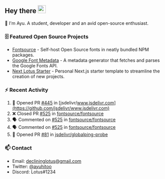 ## Hey there <img src="https://media.giphy.com/media/hvRJCLFzcasrR4ia7z/giphy.gif" width="25" height="25">

📝 I'm Ayu. A student, developer and an avid open-source enthusiast.

### 🗄 Featured Open Source Projects

- [Fontsource](https://github.com/fontsource/fontsource) - Self-host Open Source fonts in neatly bundled NPM packages.
- [Google Font Metadata](https://github.com/fontsource/google-font-metadata) - A metadata generator that fetches and parses the Google Fonts API.
- [Next Lotus Starter](https://github.com/DecliningLotus/next-lotus-starter) - Personal Next.js starter template to streamline the creation of new projects.

### ⚡ Recent Activity

<!--START_SECTION:activity-->

1. 💪 Opened PR [#445](https://github.com/jsdelivr/www.jsdelivr.com/pull/445) in [jsdelivr/www.jsdelivr.com](https://github.com/jsdelivr/www.jsdelivr.com)
2. ❌ Closed PR [#525](https://github.com/fontsource/fontsource/pull/525) in [fontsource/fontsource](https://github.com/fontsource/fontsource)
3. 🗣 Commented on [#525](https://github.com/fontsource/fontsource/issues/525) in [fontsource/fontsource](https://github.com/fontsource/fontsource)
4. 🗣 Commented on [#525](https://github.com/fontsource/fontsource/issues/525) in [fontsource/fontsource](https://github.com/fontsource/fontsource)
5. 💪 Opened PR [#81](https://github.com/jsdelivr/globalping-probe/pull/81) in [jsdelivr/globalping-probe](https://github.com/jsdelivr/globalping-probe)
<!--END_SECTION:activity-->

### 📫 Contact

- Email: declininglotus@gmail.com
- Twitter: [@ayuhitoo](https://twitter.com/ayuhitoo)
- Discord: Lotus#1234
